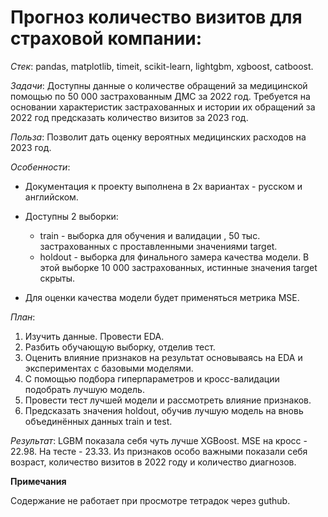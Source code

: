# Прогноз количество визитов для страховой компании: 

*Cтек*: pandas, matplotlib, timeit, scikit-learn, lightgbm, xgboost, catboost.

*Задачи*: Доступны данные о количестве обращений за медицинской помощью по 50 000 застрахованным ДМС за 2022 год. Требуется на основании характеристик застрахованных и истории их обращений за 2022 год предсказать количество визитов за 2023 год. 

*Польза*: Позволит дать оценку вероятных медицинских расходов на 2023 год.

*Особенности*: 

* Документация к проекту выполнена в 2х вариантах - русском и английском.

* Доступны 2 выборки: 
    - train - выборка для обучения и валидации , 50 тыс. застрахованных с проставленными значениями target.
    - holdout - выборка для финального замера качества модели. В этой выборке 10 000 застрахованных, истинные значения target скрыты.

* Для оценки качества модели будет применяться метрика MSE.

*План*: 

1. Изучить данные. Провести EDA. 
3. Разбить обучающую выборку, отделив тест.
2. Оценить влияние признаков на результат основываясь на EDA и экспериментах с базовыми моделями.
4. С помощью подбора гиперпараметров и кросс-валидации подобрать лучшую модель.
5. Провести тест лучшей модели и рассмотреть влияние признаков.
6. Предсказать значения holdout, обучив лучшую модель на вновь объединённых данных train и test.

*Результат*: LGBM показала себя чуть лучше XGBoost. MSE на кросс - 22.98. На тесте - 23.33. Из признаков особо важными показали себя возраст, количество визитов в 2022 году и количество диагнозов.

**Примечания**

Содержание не работает при просмотре тетрадок через guthub.